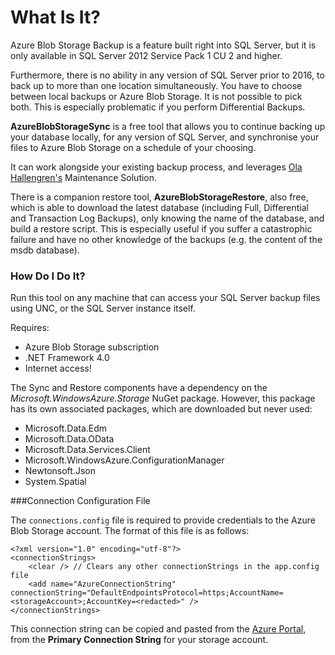 # What Is It?

Azure Blob Storage Backup is a feature built right into SQL Server, but it is only available in SQL Server 2012 Service Pack 1 CU 2 and higher.

Furthermore, there is no ability in any version of SQL Server prior to 2016, to back up to more than one location simultaneously. You have to choose between local backups or Azure Blob Storage. It is not possible to pick both. This is especially problematic if you perform Differential Backups.

**AzureBlobStorageSync** is a free tool that allows you to continue backing up your database locally, for any version of SQL Server, and synchronise your files to Azure Blob Storage on a schedule of your choosing.

It can work alongside your existing backup process, and leverages [Ola Hallengren's](https://ola.hallengren.com/) Maintenance Solution.

There is a companion restore tool, **AzureBlobStorageRestore**, also free, which is able to download the latest database (including Full, Differential and Transaction Log Backups), only knowing the name of the database, and build a restore script. This is especially useful if you suffer a catastrophic failure and have no other knowledge of the backups (e.g. the content of the msdb database).

### How Do I Do It?

Run this tool on any machine that can access your SQL Server backup files using UNC, or the SQL Server instance itself.

Requires:
- Azure Blob Storage subscription
- .NET Framework 4.0
- Internet access!

The Sync and Restore components have a dependency on the *Microsoft.WindowsAzure.Storage* NuGet package. However, this package has its own associated packages, which are downloaded but never used:

- Microsoft.Data.Edm
- Microsoft.Data.OData
- Microsoft.Data.Services.Client
- Microsoft.WindowsAzure.ConfigurationManager
- Newtonsoft.Json
- System.Spatial

###Connection Configuration File

The `connections.config` file is required to provide credentials to the Azure Blob Storage account. The format of this file is as follows:

    <?xml version="1.0" encoding="utf-8"?>
    <connectionStrings>
    	<clear /> // Clears any other connectionStrings in the app.config file
    	<add name="AzureConnectionString" connectionString="DefaultEndpointsProtocol=https;AccountName=<storageAccount>;AccountKey=<redacted>" />
    </connectionStrings>

This connection string can be copied and pasted from the [Azure Portal](https://portal.azure.com), from the **Primary Connection String** for your storage account.
